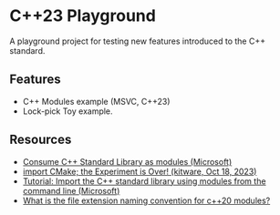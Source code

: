 # C++23 Playground

A playground project for testing new features introduced to the C++ standard.

## Features

* C++ Modules example (MSVC, C++23)
* Lock-pick Toy example.

## Resources

* [Consume C++ Standard Library as modules (Microsoft)](https://learn.microsoft.com/en-us/cpp/cpp/modules-cpp?view=msvc-170#consume-c-standard-library-as-modules-experimental)
* [import CMake; the Experiment is Over! (kitware, Oct 18, 2023)](https://www.kitware.com/import-cmake-the-experiment-is-over/)
* [Tutorial: Import the C++ standard library using modules from the command line (Microsoft)](https://learn.microsoft.com/en-us/cpp/cpp/tutorial-import-stl-named-module?view=msvc-170)
* [What is the file extension naming convention for c++20 modules?](https://stackoverflow.com/questions/75733706/what-is-the-file-extension-naming-convention-for-c20-modules)